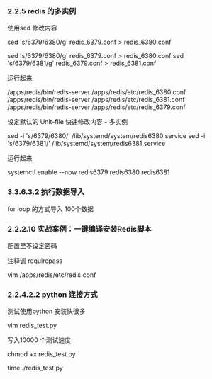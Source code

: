 ### 2.2.5 redis 的多实例

使用sed 修改内容

sed 's/6379/6380/g' redis_6379.conf > redis_6380.conf

sed 's/6379/6380/g' redis_6379.conf > redis_6380.conf
sed 's/6379/6381/g' redis_6379.conf > redis_6381.conf

运行起来

/apps/redis/bin/redis-server /apps/redis/etc/redis_6380.conf 
/apps/redis/bin/redis-server /apps/redis/etc/redis_6381.conf 
/apps/redis/bin/redis-server /apps/redis/etc/redis_6379.conf 

设定默认的 Unit-file 快速修改内容 - 多实例

 sed -i 's/6379/6380/' /lib/systemd/system/redis6380.service 
 sed -i 's/6379/6381/' /lib/systemd/system/redis6381.service

运行起来

systemctl enable --now redis6379 redis6380 redis6381



### 3.3.6.3.2 执行数据导入

for loop 的方式导入 100个数据



### 2.2.2.10 实战案例：一键编译安装Redis脚本

配置里不设定密码



注释调 requirepass 

vim /apps/redis/etc/redis.conf

### 2.2.4.2.2 python 连接方式

测试使用python 安装快很多

vim redis_test.py

写入10000 个测试速度

chmod +x redis_test.py

time ./redis_test.py